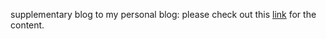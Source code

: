 supplementary blog to my personal blog: please check out this [link](https://shiyis.github.io/nlp-docs/) for the content.
